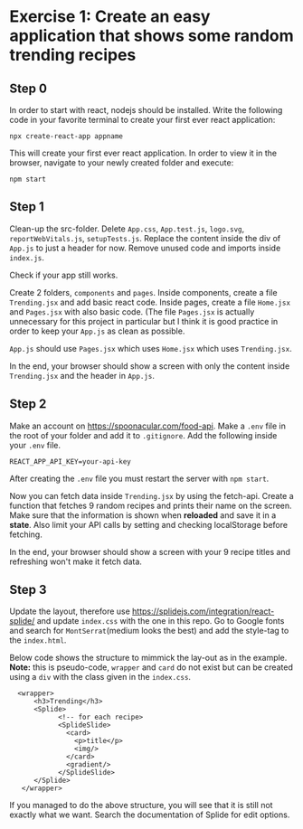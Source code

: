 # Exercise 1: Create an easy application that shows some random trending recipes

## Step 0

In order to start with react, nodejs should be installed.
Write the following code in your favorite terminal to create your first ever react application:

```
npx create-react-app appname
```

This will create your first ever react application.
In order to view it in the browser, navigate to your newly created folder and execute:

```
npm start
```

## Step 1

Clean-up the src-folder.
Delete `App.css`, `App.test.js`, `logo.svg`, `reportWebVitals.js`, `setupTests.js`.
Replace the content inside the div of `App.js` to just a header for now.
Remove unused code and imports inside `index.js`.

Check if your app still works.

Create 2 folders, `components` and `pages`.
Inside components, create a file `Trending.jsx` and add basic react code.
Inside pages, create a file `Home.jsx` and `Pages.jsx` with also basic code.
(The file `Pages.jsx` is actually unnecessary for this project in particular but I think it is good practice in order to keep your `App.js` as clean as possible.

`App.js` should use `Pages.jsx` which uses `Home.jsx` which uses `Trending.jsx`.

In the end, your browser should show a screen with only the content inside `Trending.jsx` and the header in `App.js`.

## Step 2

Make an account on https://spoonacular.com/food-api.
Make a `.env` file in the root of your folder and add it to `.gitignore`.
Add the following inside your `.env` file.

```
REACT_APP_API_KEY=your-api-key
```

After creating the `.env` file you must restart the server with `npm start`.

Now you can fetch data inside `Trending.jsx` by using the fetch-api.
Create a function that fetches 9 random recipes and prints their name on the screen.
Make sure that the information is shown when **reloaded** and save it in a **state**.
Also limit your API calls by setting and checking localStorage before fetching.

In the end, your browser should show a screen with your 9 recipe titles and refreshing won't make it fetch data.

## Step 3

Update the layout, therefore use https://splidejs.com/integration/react-splide/ and update `index.css` with the one in this repo.
Go to Google fonts and search for `MontSerrat`(medium looks the best) and add the style-tag to the `index.html`.

Below code shows the structure to mimmick the lay-out as in the example. **Note:** this is pseudo-code, `wrapper` and `card` do not exist but can be created using a `div` with the class given in the `index.css`.

```
  <wrapper>
      <h3>Trending</h3>
      <Splide>
            <!-- for each recipe>
            <SplideSlide>
              <card>
                <p>title</p>
                <img/>
              </card>
              <gradient/>
            </SplideSlide>
      </Splide>
   </wrapper>
```

If you managed to do the above structure, you will see that it is still not exactly what we want. Search the documentation of Splide for edit options.
